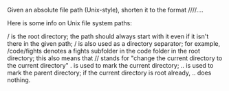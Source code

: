 Given an absolute file path (Unix-style), shorten it to the format /<dir1>/<dir2>/<dir3>/....

Here is some info on Unix file system paths:

/ is the root directory; the path should always start with it even if it isn't there in the given path;
/ is also used as a directory separator; for example, /code/fights denotes a fights subfolder in the code folder in the root directory;
this also means that // stands for "change the current directory to the current directory"
. is used to mark the current directory;
.. is used to mark the parent directory; if the current directory is root already, .. does nothing.

